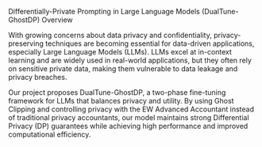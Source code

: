 Differentially-Private Prompting in Large Language Models (DualTune-GhostDP)
Overview

With growing concerns about data privacy and confidentiality, privacy-preserving techniques are becoming essential for data-driven applications, especially Large Language Models (LLMs). LLMs excel at in-context learning and are widely used in real-world applications, but they often rely on sensitive private data, making them vulnerable to data leakage and privacy breaches.

Our project proposes DualTune-GhostDP, a two-phase fine-tuning framework for LLMs that balances privacy and utility. By using Ghost Clipping and controlling privacy with the EW Advanced Accountant instead of traditional privacy accountants, our model maintains strong Differential Privacy (DP) guarantees while achieving high performance and improved computational efficiency.
